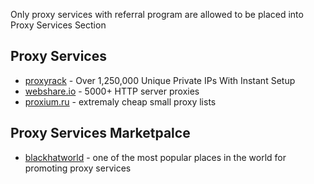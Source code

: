 Only proxy services with referral program are allowed to be placed into Proxy Services Section

## Proxy Services

* [proxyrack](http://www.proxyrack.com/access/aff/go/lorien) - Over 1,250,000 Unique Private IPs With Instant Setup
* [webshare.io](https://proxy.webshare.io/register/?referral_code=g41thaun6ip6) - 5000+ HTTP server proxies
* [proxium.ru](http://proxium.ru/partner/5c47bdaae8359) - extremaly cheap small proxy lists

## Proxy Services Marketpalce
* [blackhatworld](https://www.blackhatworld.com/forums/proxies-for-sale.112/) - one of the most popular places in the world for promoting proxy services
